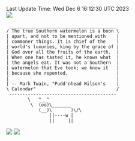 Last Update Time: 
Wed Dec  6 16:12:30 UTC 2023
<br>![](https://img.shields.io/badge/%E5%A4%A7%E5%AE%B6-%E5%AE%89%E5%AE%89-green)<br>
```
 ________________________________________
/ The true Southern watermelon is a boon \
| apart, and not to be mentioned with    |
| commoner things. It is chief of the    |
| world's luxuries, king by the grace of |
| God over all the fruits of the earth.  |
| When one has tasted it, he knows what  |
| the angels eat. It was not a Southern  |
| watermelon that Eve took; we know it   |
| because she repented.                  |
|                                        |
| -- Mark Twain, "Pudd'nhead Wilson's    |
\ Calendar"                              /
 ----------------------------------------
        \   ^__^
         \  (oo)\_______
            (__)\       )\/\
                ||----w |
                ||     ||
```
![](https://github-readme-stats.vercel.app/api?username=chenlitw)
![](https://github-readme-stats.vercel.app/api/top-langs/?username=chenlitw)
